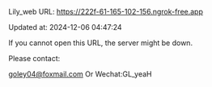 Lily_web URL: https://222f-61-165-102-156.ngrok-free.app

Updated at: 2024-12-06 04:47:24

If you cannot open this URL, the server might be down.

Please contact: 

goley04@foxmail.com Or Wechat:GL_yeaH